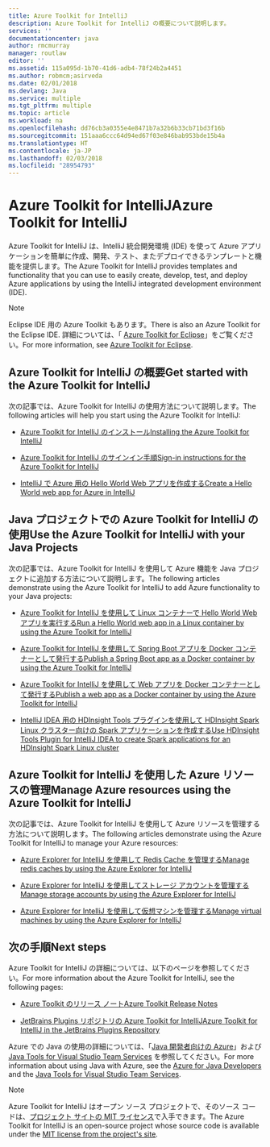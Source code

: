 ```yaml
---
title: Azure Toolkit for IntelliJ
description: Azure Toolkit for IntelliJ の概要について説明します。
services: ''
documentationcenter: java
author: rmcmurray
manager: routlaw
editor: ''
ms.assetid: 115a095d-1b70-41d6-adb4-78f24b2a4451
ms.author: robmcm;asirveda
ms.date: 02/01/2018
ms.devlang: Java
ms.service: multiple
ms.tgt_pltfrm: multiple
ms.topic: article
ms.workload: na
ms.openlocfilehash: dd76cb3a0355e4e8471b7a32b6b33cb71bd3f16b
ms.sourcegitcommit: 151aaa6ccc64d94ed67f03e846bab953bde15b4a
ms.translationtype: HT
ms.contentlocale: ja-JP
ms.lasthandoff: 02/03/2018
ms.locfileid: "28954793"
---
```

# <a name="azure-toolkit-for-intellij"></a><span data-ttu-id="20393-103">Azure Toolkit for IntelliJ</span><span class="sxs-lookup"><span data-stu-id="20393-103">Azure Toolkit for IntelliJ</span></span>
<span data-ttu-id="20393-104">Azure Toolkit for IntelliJ は、IntelliJ 統合開発環境 (IDE) を使って Azure アプリケーションを簡単に作成、開発、テスト、またデプロイできるテンプレートと機能を提供します。</span><span class="sxs-lookup"><span data-stu-id="20393-104">The Azure Toolkit for IntelliJ provides templates and functionality that you can use to easily create, develop, test, and deploy Azure applications by using the IntelliJ integrated development environment (IDE).</span></span>

> [!NOTE]
> 
> <span data-ttu-id="20393-105">Eclipse IDE 用の Azure Toolkit もあります。</span><span class="sxs-lookup"><span data-stu-id="20393-105">There is also an Azure Toolkit for the Eclipse IDE.</span></span> <span data-ttu-id="20393-106">詳細については、「 [Azure Toolkit for Eclipse](../eclipse/azure-toolkit-for-eclipse.md)」をご覧ください。</span><span class="sxs-lookup"><span data-stu-id="20393-106">For more information, see [Azure Toolkit for Eclipse](../eclipse/azure-toolkit-for-eclipse.md).</span></span>
> 

## <a name="get-started-with-the-azure-toolkit-for-intellij"></a><span data-ttu-id="20393-107">Azure Toolkit for IntelliJ の概要</span><span class="sxs-lookup"><span data-stu-id="20393-107">Get started with the Azure Toolkit for IntelliJ</span></span>
<span data-ttu-id="20393-108">次の記事では、Azure Toolkit for IntelliJ の使用方法について説明します。</span><span class="sxs-lookup"><span data-stu-id="20393-108">The following articles will help you start using the Azure Toolkit for IntelliJ:</span></span>

* [<span data-ttu-id="20393-109">Azure Toolkit for IntelliJ のインストール</span><span class="sxs-lookup"><span data-stu-id="20393-109">Installing the Azure Toolkit for IntelliJ</span></span>](azure-toolkit-for-intellij-installation.md)

* [<span data-ttu-id="20393-110">Azure Toolkit for IntelliJ のサインイン手順</span><span class="sxs-lookup"><span data-stu-id="20393-110">Sign-in instructions for the Azure Toolkit for IntelliJ</span></span>](azure-toolkit-for-intellij-sign-in-instructions.md)

* [<span data-ttu-id="20393-111">IntelliJ で Azure 用の Hello World Web アプリを作成する</span><span class="sxs-lookup"><span data-stu-id="20393-111">Create a Hello World web app for Azure in IntelliJ</span></span>](azure-toolkit-for-intellij-create-hello-world-web-app.md)

## <a name="use-the-azure-toolkit-for-intellij-with-your-java-projects"></a><span data-ttu-id="20393-112">Java プロジェクトでの Azure Toolkit for IntelliJ の使用</span><span class="sxs-lookup"><span data-stu-id="20393-112">Use the Azure Toolkit for IntelliJ with your Java Projects</span></span>
<span data-ttu-id="20393-113">次の記事では、Azure Toolkit for IntelliJ を使用して Azure 機能を Java プロジェクトに追加する方法について説明します。</span><span class="sxs-lookup"><span data-stu-id="20393-113">The following articles demonstrate using the Azure Toolkit for IntelliJ to add Azure functionality to your Java projects:</span></span>

* [<span data-ttu-id="20393-114">Azure Toolkit for IntelliJ を使用して Linux コンテナーで Hello World Web アプリを実行する</span><span class="sxs-lookup"><span data-stu-id="20393-114">Run a Hello World web app in a Linux container by using the Azure Toolkit for IntelliJ</span></span>](azure-toolkit-for-intellij-hello-world-web-app-linux.md)

* [<span data-ttu-id="20393-115">Azure Toolkit for IntelliJ を使用して Spring Boot アプリを Docker コンテナーとして発行する</span><span class="sxs-lookup"><span data-stu-id="20393-115">Publish a Spring Boot app as a Docker container by using the Azure Toolkit for IntelliJ</span></span>](azure-toolkit-for-intellij-publish-spring-boot-docker-app.md)

* [<span data-ttu-id="20393-116">Azure Toolkit for IntelliJ を使用して Web アプリを Docker コンテナーとして発行する</span><span class="sxs-lookup"><span data-stu-id="20393-116">Publish a web app as a Docker container by using the Azure Toolkit for IntelliJ</span></span>](azure-toolkit-for-intellij-publish-as-docker-container.md)

* [<span data-ttu-id="20393-117">IntelliJ IDEA 用の HDInsight Tools プラグインを使用して HDInsight Spark Linux クラスター向けの Spark アプリケーションを作成する</span><span class="sxs-lookup"><span data-stu-id="20393-117">Use HDInsight Tools Plugin for IntelliJ IDEA to create Spark applications for an HDInsight Spark Linux cluster</span></span>](/azure/hdinsight/hdinsight-apache-spark-intellij-tool-plugin)

## <a name="manage-azure-resources-using-the-azure-toolkit-for-intellij"></a><span data-ttu-id="20393-118">Azure Toolkit for IntelliJ を使用した Azure リソースの管理</span><span class="sxs-lookup"><span data-stu-id="20393-118">Manage Azure resources using the Azure Toolkit for IntelliJ</span></span>
<span data-ttu-id="20393-119">次の記事では、Azure Toolkit for IntelliJ を使用して Azure リソースを管理する方法について説明します。</span><span class="sxs-lookup"><span data-stu-id="20393-119">The following articles demonstrate using the Azure Toolkit for IntelliJ to manage your Azure resources:</span></span>

* [<span data-ttu-id="20393-120">Azure Explorer for IntelliJ を使用して Redis Cache を管理する</span><span class="sxs-lookup"><span data-stu-id="20393-120">Manage redis caches by using the Azure Explorer for IntelliJ</span></span>](azure-toolkit-for-intellij-managing-redis-caches-using-azure-explorer.md)

* [<span data-ttu-id="20393-121">Azure Explorer for IntelliJ を使用してストレージ アカウントを管理する</span><span class="sxs-lookup"><span data-stu-id="20393-121">Manage storage accounts by using the Azure Explorer for IntelliJ</span></span>](azure-toolkit-for-intellij-managing-virtual-machines-using-azure-explorer.md)

* [<span data-ttu-id="20393-122">Azure Explorer for IntelliJ を使用して仮想マシンを管理する</span><span class="sxs-lookup"><span data-stu-id="20393-122">Manage virtual machines by using the Azure Explorer for IntelliJ</span></span>](azure-toolkit-for-intellij-managing-storage-accounts-using-azure-explorer.md)

## <a name="next-steps"></a><span data-ttu-id="20393-123">次の手順</span><span class="sxs-lookup"><span data-stu-id="20393-123">Next steps</span></span>

<span data-ttu-id="20393-124">Azure Toolkit for IntelliJ の詳細については、以下のページを参照してください。</span><span class="sxs-lookup"><span data-stu-id="20393-124">For more information about the Azure Toolkit for IntelliJ, see the following pages:</span></span>

* [<span data-ttu-id="20393-125">Azure Toolkit のリリース ノート</span><span class="sxs-lookup"><span data-stu-id="20393-125">Azure Toolkit Release Notes</span></span>](https://github.com/Microsoft/azure-tools-for-java/releases)

* [<span data-ttu-id="20393-126">JetBrains Plugins リポジトリの Azure Toolkit for IntelliJ</span><span class="sxs-lookup"><span data-stu-id="20393-126">Azure Toolkit for IntelliJ in the JetBrains Plugins Repository</span></span>](https://plugins.jetbrains.com/plugin/8053-azure-toolkit-for-intellij)

<span data-ttu-id="20393-127">Azure での Java の使用の詳細については、「[Java 開発者向けの Azure](https://docs.microsoft.com/java/azure/)」および [Java Tools for Visual Studio Team Services](https://java.visualstudio.com/) を参照してください。</span><span class="sxs-lookup"><span data-stu-id="20393-127">For more information about using Java with Azure, see the [Azure for Java Developers](https://docs.microsoft.com/java/azure/) and the [Java Tools for Visual Studio Team Services](https://java.visualstudio.com/).</span></span>

> [!NOTE]
> 
> <span data-ttu-id="20393-128">Azure Toolkit for IntelliJ はオープン ソース プロジェクトで、そのソース コードは、[プロジェクト サイトの MIT ライセンス](https://github.com/microsoft/azure-tools-for-java)で入手できます。</span><span class="sxs-lookup"><span data-stu-id="20393-128">The Azure Toolkit for IntelliJ is an open-source project whose source code is available under the [MIT license from the project's site](https://github.com/microsoft/azure-tools-for-java).</span></span>
> 

<!-- [!INCLUDE [azure-toolkit-for-intellij-additional-resources](../includes/azure-toolkit-for-intellij-additional-resources.md)] -->

<!-- URL List -->

[Azure for Java Developers]: https://docs.microsoft.com/java/azure/
[Java Tools for Visual Studio Team Services]: https://java.visualstudio.com/

<!-- Temporarily Deprecated URLs -->

<!-- [Debug a Java Web App on Azure in IntelliJ]: ./app-service-web/app-service-web-debug-java-web-app-in-intellij.md -->
